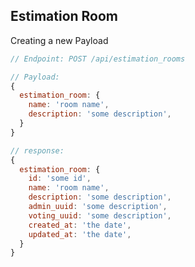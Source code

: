 Estimation Room
----------------

Creating a new Payload

```javascript
// Endpoint: POST /api/estimation_rooms

// Payload:
{
  estimation_room: {
    name: 'room name',
    description: 'some description',
  }
}

// response:
{
  estimation_room: {
    id: 'some id',
    name: 'room name',
    description: 'some description',
    admin_uuid: 'some description',
    voting_uuid: 'some description',
    created_at: 'the date',
    updated_at: 'the date',
  }
}
```
